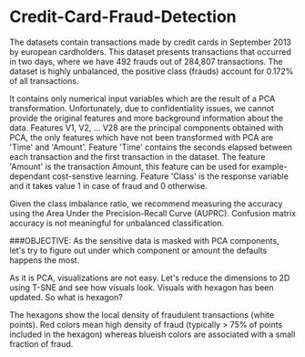 # Credit-Card-Fraud-Detection

The datasets contain transactions made by credit cards in September 2013 by european cardholders. This dataset presents transactions that occurred in two days, where we have 492 frauds out of 284,807 transactions. The dataset is highly unbalanced, the positive class (frauds) account for 0.172% of all transactions.

It contains only numerical input variables which are the result of a PCA transformation. Unfortunately, due to confidentiality issues, we cannot provide the original features and more background information about the data. Features V1, V2, ... V28 are the principal components obtained with PCA, the only features which have not been transformed with PCA are 'Time' and 'Amount'. Feature 'Time' contains the seconds elapsed between each transaction and the first transaction in the dataset. The feature 'Amount' is the transaction Amount, this feature can be used for example-dependant cost-senstive learning. Feature 'Class' is the response variable and it takes value 1 in case of fraud and 0 otherwise.

Given the class imbalance ratio, we recommend measuring the accuracy using the Area Under the Precision-Recall Curve (AUPRC). Confusion matrix accuracy is not meaningful for unbalanced classification.


###OBJECTIVE:
As the sensitive data is masked with PCA components, let's try to figure out under which component or amount the defaults happens the most.

As it is PCA, visualizations are not easy. Let's reduce the dimensions to 2D using T-SNE and see how visuals look. Visuals with hexagon has been updated. So what is hexagon?

The hexagons show the local density of fraudulent transactions (white points). Red colors mean high density of fraud (typically > 75% of points included in the hexagon) whereas blueish colors are associated with a small fraction of fraud.

